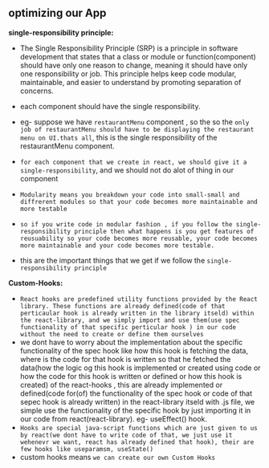 ## optimizing our App

**single-responsibility principle:**
- The Single Responsibility Principle (SRP) is a principle in software development that states that a class or module or function(component) should have only one reason to change, meaning it should have only one responsibility or job. This principle helps keep code modular, maintainable, and easier to understand by promoting separation of concerns.
- each component should have the single responsibility.
- eg- suppose we have `restaurantMenu` component , so the so the `only job of restaurantMenu should have to be displaying the restaurant menu on UI.thats all`, this is the single responsibility of the restaurantMenu component.
- `for each component that we create in react, we should give it a single-responsibility`, and we should not do alot of thing in our component


- `Modularity means you breakdown your code into small-small and diffrerent modules so that your code becomes more maintainable and more testable`
- `so if you write code in modular fashion , if you follow the single-responsibility principle then what happens is you get features of reusuability so your code becomes more reusable, your code becomes more maintainable and your code becomes more testable.`
- this are the important things that we get if we follow the `single-responsibility principle`


**Custom-Hooks:**
- `React hooks are predefined utility functions provided by the React library. These functions are already defined(code of that perticaular hook is already written in the library itseld) within the react-library, and we simply import and use them(use spec functionality of that specific perticular hook ) in our code without the need to create or define them ourselves`
- we dont have to worry about the implementation about the specific functionality of the spec hook like how this hook is fetching the data, where is the code for that hook is written so that he fetched the data(how the logic og this hook is implemented or created using code or how the code for this hook is written or defined or how this hook is created) of the react-hooks , this are already implemented or defined(code for(of) the functionality of the spec hook or code of that sepec hook is already written) in the react-library itseld with .js file, we simple use the functionality of the specific hook by just importing it in our code from react(react-library). eg- useEffect() hook.
- `Hooks are special java-script functions which are just given to us by react(we dont have to write code of that, we just use it wehenevr we want, react has already defined that hook), their are few hooks like useparamsm, useState()`
- custom hooks means `we can create our own Custom Hooks`